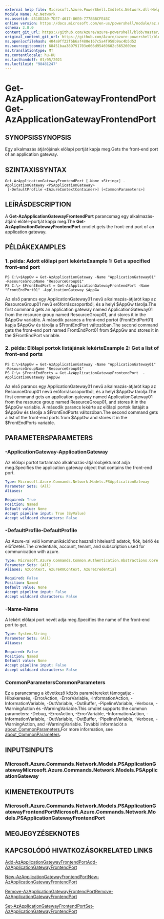 ```yaml
---
external help file: Microsoft.Azure.PowerShell.Cmdlets.Network.dll-Help.xml
Module Name: Az.Network
ms.assetid: 4518D2A9-7DE7-4617-86E0-7778B8CFE48C
online version: https://docs.microsoft.com/en-us/powershell/module/az.network/get-azapplicationgatewayfrontendport
schema: 2.0.0
content_git_url: https://github.com/Azure/azure-powershell/blob/master/src/Network/Network/help/Get-AzApplicationGatewayFrontendPort.md
original_content_git_url: https://github.com/Azure/azure-powershell/blob/master/src/Network/Network/help/Get-AzApplicationGatewayFrontendPort.md
ms.openlocfilehash: 404a9ff22f6b6af480e167c5a4f958b9ac4b5d52
ms.sourcegitcommit: 68451baa389791703e666d95469602c5652609ee
ms.translationtype: MT
ms.contentlocale: hu-HU
ms.lasthandoff: 01/05/2021
ms.locfileid: "98481247"
---
```

# <span data-ttu-id="2984e-101">Get-AzApplicationGatewayFrontendPort</span><span class="sxs-lookup"><span data-stu-id="2984e-101">Get-AzApplicationGatewayFrontendPort</span></span>

## <span data-ttu-id="2984e-102">SYNOPSIS</span><span class="sxs-lookup"><span data-stu-id="2984e-102">SYNOPSIS</span></span>
<span data-ttu-id="2984e-103">Egy alkalmazás átjárójának előlapi portját kapja meg.</span><span class="sxs-lookup"><span data-stu-id="2984e-103">Gets the front-end port of an application gateway.</span></span>

## <span data-ttu-id="2984e-104">SZINTAXIS</span><span class="sxs-lookup"><span data-stu-id="2984e-104">SYNTAX</span></span>

```
Get-AzApplicationGatewayFrontendPort [-Name <String>] -ApplicationGateway <PSApplicationGateway>
 [-DefaultProfile <IAzureContextContainer>] [<CommonParameters>]
```

## <span data-ttu-id="2984e-105">LEÍRÁS</span><span class="sxs-lookup"><span data-stu-id="2984e-105">DESCRIPTION</span></span>
<span data-ttu-id="2984e-106">A **Get-AzApplicationGatewayFrontendPort** parancsmag egy alkalmazás-átjáró előtér-portját kapja meg.</span><span class="sxs-lookup"><span data-stu-id="2984e-106">The **Get-AzApplicationGatewayFrontendPort** cmdlet gets the front-end port of an application gateway.</span></span>

## <span data-ttu-id="2984e-107">PÉLDÁK</span><span class="sxs-lookup"><span data-stu-id="2984e-107">EXAMPLES</span></span>

### <span data-ttu-id="2984e-108">1. példa: Adott előlapi port lekérte</span><span class="sxs-lookup"><span data-stu-id="2984e-108">Example 1: Get a specified front-end port</span></span>
```
PS C:\>$AppGw = Get-AzApplicationGateway -Name "ApplicationGateway01" -ResourceGroupName "ResourceGroup01"
PS C:\> $FrontEndPort = Get-AzApplicationGatewayFrontendPort -Name "FrontEndPort01" -ApplicationGateway $AppGw
```

<span data-ttu-id="2984e-109">Az első parancs egy ApplicationGateway01 nevű alkalmazás-átjárót kap az ResourceGroup01 nevű erőforráscsoportból, és a helyi $AppGw tárolja.</span><span class="sxs-lookup"><span data-stu-id="2984e-109">The first command gets an application gateway named ApplicationGateway01 from the resource group named ResourceGroup01, and stores it in the $AppGw variable.</span></span>
<span data-ttu-id="2984e-110">A második parancs a front-end portot (FrontEndPort01) kapja $AppGw és tárolja a $FrontEndPort változóban.</span><span class="sxs-lookup"><span data-stu-id="2984e-110">The second command gets the front-end port named FrontEndPort01 from $AppGw and stores it in the $FrontEndPort variable.</span></span>

### <span data-ttu-id="2984e-111">2. példa: Előlapi portok listájának lekérte</span><span class="sxs-lookup"><span data-stu-id="2984e-111">Example 2: Get a list of front-end ports</span></span>
```
PS C:\>$AppGw = Get-AzApplicationGateway -Name "ApplicationGateway01" -ResourceGroupName "ResourceGroup01"
PS C:\> $FrontEndPorts = Get-AzApplicationGatewayFrontendPort  -ApplicationGateway $AppGw
```

<span data-ttu-id="2984e-112">Az első parancs egy ApplicationGateway01 nevű alkalmazás-átjárót kap az ResourceGroup01 nevű erőforráscsoportból, és a helyi $AppGw tárolja.</span><span class="sxs-lookup"><span data-stu-id="2984e-112">The first command gets an application gateway named ApplicationGateway01 from the resource group named ResourceGroup01, and stores it in the $AppGw variable.</span></span>
<span data-ttu-id="2984e-113">A második parancs lekérte az előlapi portok listáját a $AppGw és tárolja a $FrontEndPorts változóban.</span><span class="sxs-lookup"><span data-stu-id="2984e-113">The second command gets a list of the front-end ports from $AppGw and stores it in the $FrontEndPorts variable.</span></span>

## <span data-ttu-id="2984e-114">PARAMETERS</span><span class="sxs-lookup"><span data-stu-id="2984e-114">PARAMETERS</span></span>

### <span data-ttu-id="2984e-115">-ApplicationGateway</span><span class="sxs-lookup"><span data-stu-id="2984e-115">-ApplicationGateway</span></span>
<span data-ttu-id="2984e-116">Az előlapi portot tartalmazó alkalmazás-átjáróobjektumot adja meg.</span><span class="sxs-lookup"><span data-stu-id="2984e-116">Specifies the application gateway object that contains the front-end port.</span></span>

```yaml
Type: Microsoft.Azure.Commands.Network.Models.PSApplicationGateway
Parameter Sets: (All)
Aliases:

Required: True
Position: Named
Default value: None
Accept pipeline input: True (ByValue)
Accept wildcard characters: False
```

### <span data-ttu-id="2984e-117">-DefaultProfile</span><span class="sxs-lookup"><span data-stu-id="2984e-117">-DefaultProfile</span></span>
<span data-ttu-id="2984e-118">Az Azure-ral való kommunikációhoz használt hitelesítő adatok, fiók, bérlő és előfizetés.</span><span class="sxs-lookup"><span data-stu-id="2984e-118">The credentials, account, tenant, and subscription used for communication with azure.</span></span>

```yaml
Type: Microsoft.Azure.Commands.Common.Authentication.Abstractions.Core.IAzureContextContainer
Parameter Sets: (All)
Aliases: AzContext, AzureRmContext, AzureCredential

Required: False
Position: Named
Default value: None
Accept pipeline input: False
Accept wildcard characters: False
```

### <span data-ttu-id="2984e-119">-Name</span><span class="sxs-lookup"><span data-stu-id="2984e-119">-Name</span></span>
<span data-ttu-id="2984e-120">A lekért előlapi port nevét adja meg.</span><span class="sxs-lookup"><span data-stu-id="2984e-120">Specifies the name of the front-end port to get.</span></span>

```yaml
Type: System.String
Parameter Sets: (All)
Aliases:

Required: False
Position: Named
Default value: None
Accept pipeline input: False
Accept wildcard characters: False
```

### <span data-ttu-id="2984e-121">CommonParameters</span><span class="sxs-lookup"><span data-stu-id="2984e-121">CommonParameters</span></span>
<span data-ttu-id="2984e-122">Ez a parancsmag a következő közös paramétereket támogatja: -Hibakeresés, -ErrorAction, -ErrorVariable, -InformationAction, -InformationVariable, -OutVariable, -OutBuffer, -PipelineVariable, -Verbose, -WarningAction és -WarningVariable.</span><span class="sxs-lookup"><span data-stu-id="2984e-122">This cmdlet supports the common parameters: -Debug, -ErrorAction, -ErrorVariable, -InformationAction, -InformationVariable, -OutVariable, -OutBuffer, -PipelineVariable, -Verbose, -WarningAction, and -WarningVariable.</span></span> <span data-ttu-id="2984e-123">További információt a [about_CommonParameters.](http://go.microsoft.com/fwlink/?LinkID=113216)</span><span class="sxs-lookup"><span data-stu-id="2984e-123">For more information, see [about_CommonParameters](http://go.microsoft.com/fwlink/?LinkID=113216).</span></span>

## <span data-ttu-id="2984e-124">INPUTS</span><span class="sxs-lookup"><span data-stu-id="2984e-124">INPUTS</span></span>

### <span data-ttu-id="2984e-125">Microsoft.Azure.Commands.Network.Models.PSApplicationGateway</span><span class="sxs-lookup"><span data-stu-id="2984e-125">Microsoft.Azure.Commands.Network.Models.PSApplicationGateway</span></span>

## <span data-ttu-id="2984e-126">KIMENETEK</span><span class="sxs-lookup"><span data-stu-id="2984e-126">OUTPUTS</span></span>

### <span data-ttu-id="2984e-127">Microsoft.Azure.Commands.Network.Models.PSApplicationGatewayFrontendPort</span><span class="sxs-lookup"><span data-stu-id="2984e-127">Microsoft.Azure.Commands.Network.Models.PSApplicationGatewayFrontendPort</span></span>

## <span data-ttu-id="2984e-128">MEGJEGYZÉSEK</span><span class="sxs-lookup"><span data-stu-id="2984e-128">NOTES</span></span>

## <span data-ttu-id="2984e-129">KAPCSOLÓDÓ HIVATKOZÁSOK</span><span class="sxs-lookup"><span data-stu-id="2984e-129">RELATED LINKS</span></span>

[<span data-ttu-id="2984e-130">Add-AzApplicationGatewayFrontendPort</span><span class="sxs-lookup"><span data-stu-id="2984e-130">Add-AzApplicationGatewayFrontendPort</span></span>](./Add-AzApplicationGatewayFrontendPort.md)

[<span data-ttu-id="2984e-131">New-AzApplicationGatewayFrontendPort</span><span class="sxs-lookup"><span data-stu-id="2984e-131">New-AzApplicationGatewayFrontendPort</span></span>](./New-AzApplicationGatewayFrontendPort.md)

[<span data-ttu-id="2984e-132">Remove-AzApplicationGatewayFrontendPort</span><span class="sxs-lookup"><span data-stu-id="2984e-132">Remove-AzApplicationGatewayFrontendPort</span></span>](./Remove-AzApplicationGatewayFrontendPort.md)

[<span data-ttu-id="2984e-133">Set-AzApplicationGatewayFrontendPort</span><span class="sxs-lookup"><span data-stu-id="2984e-133">Set-AzApplicationGatewayFrontendPort</span></span>](./Set-AzApplicationGatewayFrontendPort.md)


